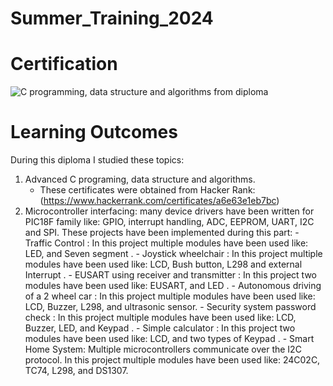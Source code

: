 # Summer_Training_2024
# Certification 
![C programming, data structure and algorithms from diploma](https://github.com/user-attachments/assets/4d66b4db-e894-46ca-80fd-f44390e22c55)
# Learning Outcomes 
During this diploma I studied these topics:
  1) Advanced C programing, data structure and algorithms. 
     - These certificates were obtained from Hacker Rank: (https://www.hackerrank.com/certificates/a6e63e1eb7bc)
  2) Microcontroller interfacing: many device drivers have been written for PIC18F family like: GPIO, interrupt handling, ADC, EEPROM, UART, I2C and SPI. These projects have been implemented during this part:
    - Traffic Control  : In this project multiple modules have been used like: LED, and Seven segment .
    - Joystick wheelchair  : In this project multiple modules have been used like: LCD, Bush button, L298 and external Interrupt .
    - EUSART using receiver and transmitter : In this project two modules have been used like: EUSART, and LED .
    - Autonomous driving of a 2 wheel car : In this project multiple modules have been used like: LCD, Buzzer, L298, and               ultrasonic sensor.
    - Security system password check : In this project multiple modules have been used like: LCD, Buzzer, LED, and Keypad .
    - Simple calculator : In this project two modules have been used like: LCD, and two types of Keypad .
    - Smart Home System: Multiple microcontrollers communicate over the I2C protocol. In this project multiple modules have been used like: 24C02C, TC74, L298, and DS1307.
